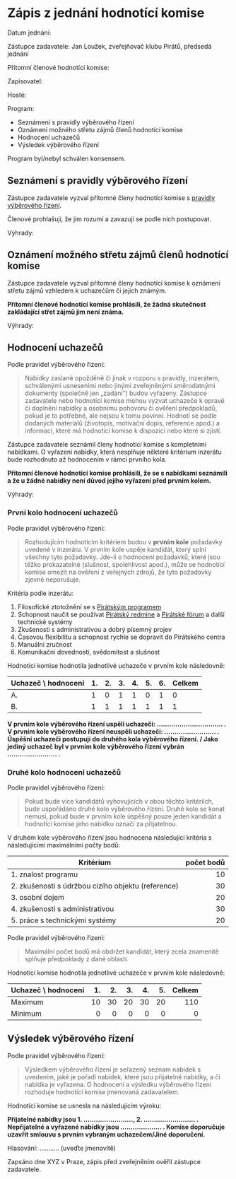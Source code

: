 Zápis z jednání hodnotící komise
===============================

Datum jednání:

Zástupce zadavatele: Jan Loužek, zveřejňovač klubu Pirátů, předsedá jednání

Přítomní členové hodnotící komise:

Zapisovatel:

Hosté:

Program:

* Seznámení s pravidly výběrového řízení
* Oznámení možného střetu zájmů členů hodnotící komise
* Hodnocení uchazečů
* Výsledek výběrového řízení

Program byl/nebyl schválen konsensem.

## Seznámení s pravidly výběrového řízení

Zástupce zadavatele vyzval přítomné členy hodnotící komise s [pravidly výběrového řízení][pravidla].

[pravidla]: ../zadani/pravidla.md

Členové prohlašují, že jim rozumí a zavazují se podle nich postupovat.

Výhrady:

## Oznámení možného střetu zájmů členů hodnotící komise

Zástupce zadavatele vyzval přítomné členy hodnotící komise k oznámení střetu zájmů vzhledem k uchazečům či jejich známým. 

**Přítomní členové hodnotící komise prohlásili, že žádná skutečnost zakládající střet zájmů jim není známa.**

Výhrady:

## Hodnocení uchazečů

Podle pravidel výběrového řízení:

> Nabídky zaslané opožděně či jinak v rozporu s pravidly, inzerátem, schválenými usneseními nebo jinými zveřejněnými směrodatnými dokumenty (společně jen „zadání“) budou vyřazeny. Zástupce zadavatele nebo hodnotící komise mohou vyzvat uchazeče k opravě či doplnění nabídky a osobnímu pohovoru či ověření předpokladů, pokud je to potřebné, ale nejsou k tomu povinni. Hodnotí se podle dodaných materiálů (životopis, motivační dopis, reference apod.) a informací, které má hodnotící komise k dispozici nebo které si zjistí.

Zástupce zadavatele seznámil členy hodnotící komise s kompletními nabídkami. O vyřazení nabídky, která nesplňuje některé kritérium inzerátu bude rozhodnuto až hodnocením v rámci prvního kola.

**Přítomní členové hodnotící komise prohlásili, že se s nabídkami seznámili a že u žádné nabídky není důvod jejího vyřazení před prvním kolem.**

Výhrady:

### První kolo hodnocení uchazečů

Podle pravidel výběrového řízení:

> Rozhodujícím hodnotícím kritériem budou v **prvním kole** požadavky uvedené v inzerátu. V prvním kole uspěje kandidát, který splní všechny tyto požadavky. Jde-li o hodnocení požadavků, které jsou těžko prokazatelné (slušnost, spolehlivost apod.), může se hodnotící komise omezit na ověření z veřejných zdrojů, že tyto požadavky zjevně neporušuje.

Kritéria podle inzerátu:

1. Filosofické ztotožnění se s [Pirátským programem][program]
2. Schopnost naučit se používat [Pirátský redmine][redmine] a [Pirátské fórum][forum] a další technické systémy
3. Zkušenosti s administrativou a dobrý písemný projev 
4. Časovou flexibilitu a schopnost rychle se dopravit do Pirátského centra 
5. Manuální zručnost
6. Komunikační dovednosti, svědomitost a slušnost

[program]: https://www.pirati.cz/program/start
[forum]: https://forum.pirati.cz
[redmine]: https://redmine.pirati.cz/

Hodnotící komise hodnotila jednotlivé uchazeče v prvním kole následovně:

Uchazeč \ hodnocení | 1.  | 2.  | 3.  | 4.  | 5.  | 6.  | Celkem
------------------- | --- | --- | --- | --- | --- | --- | -----
A.                  | 1   | 0   | 1   | 1   | 0   | 1   | 0
B.                  | 1   | 1   | 1   | 1   | 1   | 1   | 1

**V prvním kole výběrového řízení uspěli uchazeči: ................................ . V prvním kole výběrového řízení neuspěli uchazeči: ......................... . Úspěšní uchazeči postupují do druhého kola výběrového řízení. / Jako jediný uchazeč byl v prvním kole výběrového řízení vybrán ........................ .**  

### Druhé kolo hodnocení uchazečů

Podle pravidel výběrového řízení:

> Pokud bude více kandidátů vyhovujících v obou těchto kritériích, bude uspořádáno druhé kolo výběrového řízení. Druhé kolo se konat nemusí, pokud bude v prvním kole úspěšný pouze jeden kandidát a hodnotící komise jeho nabídku označí za přijatelnou. 

V druhém kole výběrového řízení jsou hodnocena následující kritéria s následujícími maximálními počty bodů:

Kritérium | počet bodů
--------- | ---------:
1. znalost programu | 10
2. zkušenosti s údržbou cizího objektu (reference) | 30
3. osobní dojem | 20
4. zkušenosti s administrativou | 30
5. práce s technickými systémy | 20

Podle pravidel výběrového řízení:

> Maximální počet bodů má obdržet kandidát, který zcela znamenitě splňuje předpoklady z dané oblasti.

Hodnotící komise hodnotila jednotlivé uchazeče v prvním kole následovně:

Uchazeč \ hodnocení |  1. |  2. |  3. |  4. |  5. | Celkem
------------------- | --: | --: | --: | --: | --: | ----:
Maximum             |  10 | 30  |  20 |  30 |  20 | 110
Minimum             |  0  |  0  |  0  |  0  |  0  |   0

## Výsledek výběrového řízení

Podle pravidel výběrového řízení:

> Výsledkem výběrového řízení je seřazený seznam nabídek s uvedením, jaké je pořadí nabídek, které jsou přijatelné nabídky, a čí nabídka je vyřazena. O hodnocení a výsledku výběrového řízení rozhoduje hodnotící komise jmenovaná zadavatelem. 

Hodnotící komise se usnesla na následujícím výroku:

**Přijatelné nabídky jsou 1. ........................, 2. ......................... . Nepřijatelné a vyřazené nabídky jsou .................... . Komise doporučuje uzavřít smlouvu s prvním vybraným uchazečem/Jiné doporučení.**  

Hlasování: ........... (uveďte jmenovitě)

Zapsáno dne XYZ v Praze, zápis před zveřejněním ověřil zástupce zadavatele.
